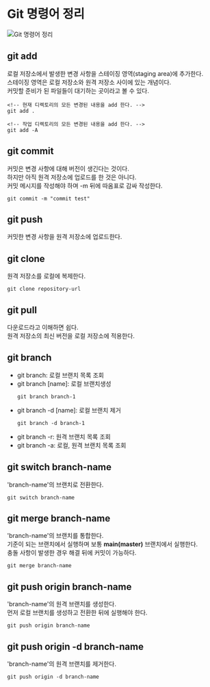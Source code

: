 # **Git 명령어 정리**

![Git 명령어 정리](https://cdn.jsdelivr.net/gh/fe-jw/J-Web/posts/220817/thumb.jpg)

## **git add**
로컬 저장소에서 발생한 변경 사항을 스테이징 영역(staging area)에 추가한다.  
스테이징 영역은 로컬 저장소와 원격 저장소 사이에 있는 개념이다.  
커밋할 준비가 된 파일들이 대기하는 곳이라고 볼 수 있다.
```
<!-- 현재 디렉토리의 모든 변경된 내용을 add 한다. -->
git add .

<!-- 작업 디렉토리의 모든 변경된 내용을 add 한다. -->
git add -A
```

## **git commit**
커밋은 변경 사항에 대해 버전이 생긴다는 것이다.  
하지만 아직 원격 저장소에 업로드를 한 것은 아니다.  
커밋 메시지를 작성해야 하며 -m 뒤에 따옴표로 감싸 작성한다.
```
git commit -m "commit test"
```

## **git push**
커밋한 변경 사항을 원격 저장소에 업로드한다.

## **git clone**
원격 저장소를 로컬에 복제한다.
```
git clone repository-url
```

## **git pull**
다운로드라고 이해하면 쉽다.  
원격 저장소의 최신 버전을 로컬 저장소에 적용한다.

## **git branch**
* git branch: 로컬 브랜치 목록 조회
* git branch [name]: 로컬 브랜치생성
	```
	git branch branch-1
	```
* git branch -d [name]: 로컬 브랜치 제거
	```
	git branch -d branch-1
	```
* git branch -r: 원격 브랜치 목록 조회
* git branch -a: 로컬, 원격 브랜치 목록 조회

## **git switch branch-name**
'branch-name'의 브랜치로 전환한다.
```
git switch branch-name
```

## **git merge branch-name**
'branch-name'의 브랜치를 통합한다.  
기준이 되는 브랜치에서 실행하며 보통 **main(master)** 브랜치에서 실행한다.  
충돌 사항이 발생한 경우 해결 뒤에 커밋이 가능하다.
```
git merge branch-name
```

## **git push origin branch-name**
'branch-name'의 원격 브랜치를 생성한다.  
먼저 로컬 브랜치를 생성하고 전환한 뒤에 실행해야 한다.
```
git push origin branch-name
```

## **git push origin -d branch-name**
'branch-name'의 원격 브랜치를 제거한다.
```
git push origin -d branch-name
```